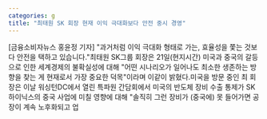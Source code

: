 ```yaml
---
categories: g
title: "최태원 SK 회장 현재 이익 극대화보다 안전 중시 경영"
---
```

[금융소비자뉴스 홍윤정 기자] "과거처럼 이익 극대화 형태로 가는, 효율성을 쫓는 것보다 안전을 택하고 있습니다."최태원 SK그룹 회장은 21일(현지시간) 미국과 중국의 갈등으로 인한 세계경제의 불확실성에 대해 "어떤 시나리오가 일어나도 최소한 생존하는 방향을 찾는 게 현재로서 가장 중요한 덕목"이라며 이같이 밝혔다.미국을 방문 중인 최 회장은 이날 워싱턴DC에서 열린 특파원 간담회에서 미국의 반도체 장비 수출 통제가 SK하이닉스의 중국 사업에 미칠 영향에 대해 "솔직히 그런 장비가 (중국에) 못 들어가면 공장이 계속 노후화되고 업